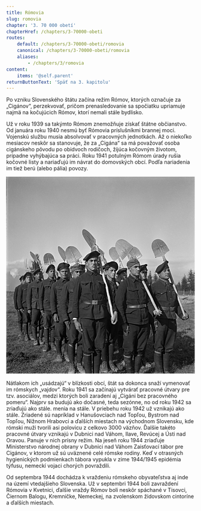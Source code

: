 ```yaml
---
title: Rómovia
slug: romovia
chapter: '3. 70 000 obetí'
chapterHref: /chapters/3-70000-obeti
routes:
    default: /chapters/3-70000-obeti/romovia
    canonical: /chapters/3-70000-obeti/romovia
    aliases:
        - /chapters/3/romovia
content:
    items: '@self.parent'
returnButtonText: 'Späť na 3. kapitolu'
---
```


<span class="drop-cap">P</span>o vzniku Slovenského štátu začína režim Rómov, ktorých označuje za „Cigánov“, perzekvovať, pričom prenasledovanie sa spočiatku upriamuje najmä na kočujúcich Rómov, ktorí nemali stále bydlisko.

Už v roku 1939 sa takýmto Rómom znemožňuje získať štátne občianstvo. Od januára roku 1940 nesmú byť Rómovia príslušníkmi brannej moci. Vojenskú službu musia absolvovať v pracovných jednotkách. Až o niekoľko mesiacov neskôr sa stanovuje, že za „Cigána“ sa má považovať osoba cigánskeho pôvodu po obidvoch rodičoch, žijúca kočovným životom, prípadne vyhýbajúca sa práci. Roku 1941 potulným Rómom úrady rušia kočovné listy a nariaďujú im návrat do domovských obcí. Podľa nariadenia im tiež berú (alebo pália) povozy. 

[![Jozef Cincík - Reportáž z „cigánskych“ táborov, 1941,Slovenský národný archív](15499male.jpg "Jozef Cincík - Reportáž z „cigánskych“ táborov")](http://www.webumenia.sk/dielo/SVK:TMP.270)

Nátlakom ich „usádzajú“ v blízkosti obcí, štát sa dokonca snaží vymenovať im rómskych „vajdov“. Roku 1941 sa začínajú vytvárať pracovné útvary pre tzv. asociálov, medzi ktorých boli zaradení aj „Cigáni bez pracovného pomeru“. Najprv sa budujú ako dočasné, teda sezónne, no od roku 1942 sa zriaďujú ako stále. menia na stále. V priebehu roku 1942 už vznikajú ako stále. Zriadené sú napríklad v Hanušovciach nad Topľou, Bystrom nad Topľou, Nižnom Hrabovci a ďalších miestach na východnom Slovensku, kde rómski muži tvorili asi polovicu z celkovo 3000 väzňov. Ďalšie takéto pracovné útvary vznikajú v Dubnici nad Váhom, Ilave, Revúcej a Ústi nad Oravou. Panuje v nich prísny režim. Na jeseň roku 1944 zriaďuje Ministerstvo národnej obrany v Dubnici nad Váhom Zaisťovací tábor pre Cigánov, v ktorom už sú uväznené celé rómske rodiny. Keď v otrasných hygienických podmienkach tábora vypukla v zime 1944/1945 epidémia týfusu, nemeckí vojaci chorých povraždili.

Od septembra 1944 dochádza k vraždeniu rómskeho obyvateľstva aj inde na území vtedajšieho Slovenska. Už v septembri 1944 boli zavraždení Rómovia v Kvetnici, ďalšie vraždy Rómov boli neskôr spáchané v Tisovci, Čiernom Balogu, Kremničke, Nemeckej, na zvolenskom židovskom cintoríne a ďalších miestach.